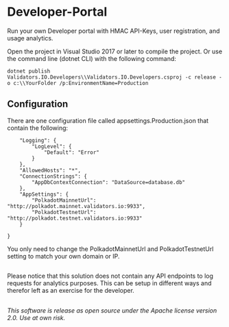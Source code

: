 # Developer-Portal
Run your own Developer portal with HMAC API-Keys, user registration, and usage analytics.

Open the project in Visual Studio 2017 or later to compile the project. Or use the command line (dotnet CLI) with the following command:

`dotnet publish Validators.IO.Developers\\Validators.IO.Developers.csproj -c release -o c:\\YourFolder /p:EnvironmentName=Production`


## Configuration
There are one configuration file called appsettings.Production.json that contain the following:

```{
	"Logging": {
		"LogLevel": {
			"Default": "Error"
		}
	},
	"AllowedHosts": "*",
	"ConnectionStrings": {
		"AppDbContextConnection": "DataSource=database.db" 
	},
	"AppSettings": {
		"PolkadotMainnetUrl": "http://polkadot.mainnet.validators.io:9933",
		"PolkadotTestnetUrl": "http://polkadot.testnet.validators.io:9933"
	}

}
```
You only need to change the PolkadotMainnetUrl and PolkadotTestnetUrl setting to match your own domain or IP.

##

Please notice that this solution does not contain any API endpoints to log requests for analytics purposes. This can be setup in different ways and therefor left as an exercise for the developer.
##

*This software is release as open source under the Apache license version 2.0. Use at own risk.*